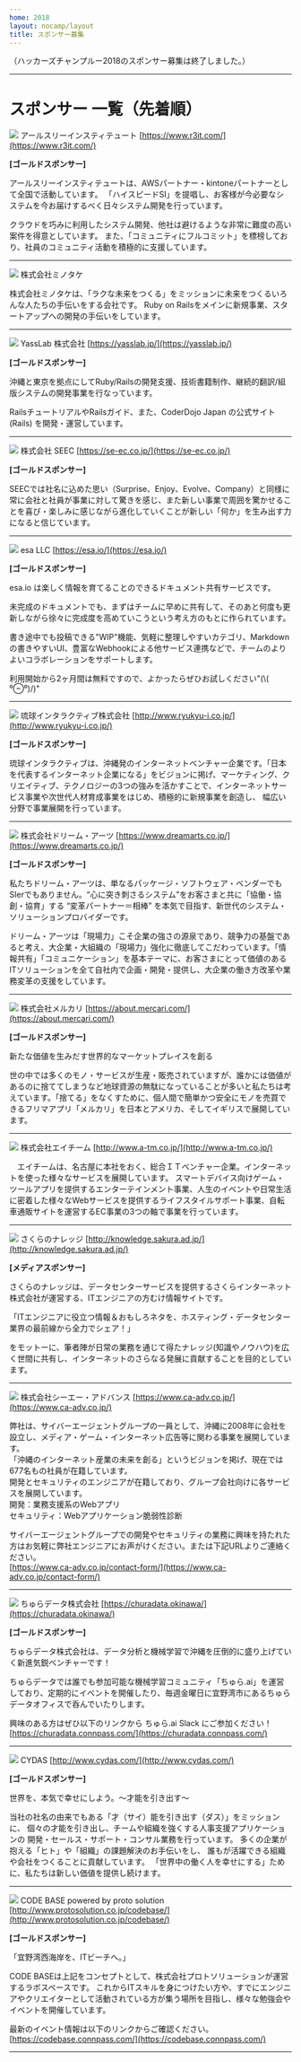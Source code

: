 ```yaml
---
home: 2018
layout: nocamp/layout
title: スポンサー募集
---
```


（ハッカーズチャンプルー2018のスポンサー募集は終了しました。）

-----

# スポンサー 一覧（先着順）

![](/img/2018/r3logo_w200.png) アールスリーインスティテュート [https://www.r3it.com/](https://www.r3it.com/)

**[ゴールドスポンサー]**

アールスリーインスティテュートは、AWSパートナー・kintoneパートナーとして全国で活動しています。
「ハイスピードSI」を提唱し、お客様が今必要なシステムを今お届けするべく日々システム開発を行っています。

クラウドを巧みに利用したシステム開発、他社は避けるような非常に難度の高い案件を得意としています。
また、「コミュニティにフルコミット」を標榜しており、社員のコミュニティ活動を積極的に支援しています。

-----

![](/img/2018/minotake_web300px.gif) 株式会社ミノタケ

株式会社ミノタケは、「ラクな未来をつくる」をミッションに未来をつくるいろんな人たちの手伝いをする会社です。
Ruby on Railsをメインに新規事業、スタートアップへの開発の手伝いをしています。

-----

![](/img/2018/yasslab_rect_copy.png) YassLab 株式会社 [https://yasslab.jp/](https://yasslab.jp/)

**[ゴールドスポンサー]**

沖縄と東京を拠点にしてRuby/Railsの開発支援、技術書籍制作、継続的翻訳/組版システムの開発事業を行なっています。

RailsチュートリアルやRailsガイド、また、CoderDojo Japan の公式サイト (Rails) を開発・運営しています。

-----

![](/img/2018/seec-logo.jpg) 株式会社 SEEC [https://se-ec.co.jp/](https://se-ec.co.jp/)

**[ゴールドスポンサー]**

SEECでは社名に込めた思い（Surprise、Enjoy、Evolve、Company）と同様に常に会社と社員が事業に対して驚きを感じ、また新しい事業で周囲を驚かせることを喜び・楽しみに感じながら進化していくことが新しい「何か」を生み出す力になると信じています。

-----

![](/img/2018/esa-logo.png) esa LLC [https://esa.io/](https://esa.io/)

**[ゴールドスポンサー]**

esa.io は楽しく情報を育てることのできるドキュメント共有サービスです。

未完成のドキュメントでも、まずはチームに早めに共有して、そのあと何度も更新しながら徐々に完成度を高めていこうという考え方のもとに作られています。

書き途中でも投稿できる"WIP"機能、気軽に整理しやすいカテゴリ、Markdownの書きやすいUI、豊富なWebhookによる他サービス連携などで、チームのよりよいコラボレーションをサポートします。

利用開始から2ヶ月間は無料ですので、よかったらぜひお試しください"(\\( ⁰⊖⁰)/)"

-----

![](/img/2018/ri-logo.jpg) 琉球インタラクティブ株式会社 [http://www.ryukyu-i.co.jp/](http://www.ryukyu-i.co.jp/)

**[ゴールドスポンサー]**

琉球インタラクティブは、沖縄発のインターネットベンチャー企業です。「日本を代表するインターネット企業になる」をビジョンに掲げ、マーケティング、ク リエイティブ、テクノロジーの3つの強みを活かすことで、インターネットサービス事業や次世代人材育成事業をはじめ、積極的に新規事業を創造し、 幅広い分野で事業展開を行っています。

-----

![](/img/2018/dreamarts-logo.jpg) 株式会社ドリーム・アーツ [https://www.dreamarts.co.jp/](https://www.dreamarts.co.jp/)

**[ゴールドスポンサー]**

私たちドリーム・アーツは、単なるパッケージ・ソフトウェア・ベンダーでもSIerでもありません。“心に突き刺さるシステム”をお客さまと共に「協働・協創・協育」する “変革パートナー＝相棒” を本気で目指す、新世代のシステム・ソリューションプロバイダーです。

ドリーム・アーツは「現場力」こそ企業の強さの源泉であり、競争力の基盤であると考え、大企業・大組織の「現場力」強化に徹底してこだわっています。「情報共有」「コミュニケーション」を基本テーマに、お客さまにとって価値のあるITソリューションを全て自社内で企画・開発・提供し、大企業の働き方改革や業務変革の支援をしています。 

-----

![](/img/2018/mercari-logo.png) 株式会社メルカリ [https://about.mercari.com/](https://about.mercari.com/)

**[ゴールドスポンサー]**

新たな価値を生みだす世界的なマーケットプレイスを創る

世の中では多くのモノ・サービスが生産・販売されていますが、誰かには価値があるのに捨ててしまうなど地球資源の無駄になっていることが多いと私たちは考えています。「捨てる」をなくすために、個人間で簡単かつ安全にモノを売買できるフリマアプリ「メルカリ」を日本とアメリカ、そしてイギリスで展開しています。

-----

![](/img/2018/ateam-logo.png) 株式会社エイチーム [http://www.a-tm.co.jp/](http://www.a-tm.co.jp/)

　エイチームは、名古屋に本社をおく、総合ＩＴベンチャー企業。インターネットを使った様々なサービスを展開しています。
スマートデバイス向けゲーム・ツールアプリを提供するエンターテインメント事業、人生のイベントや日常生活に密着した様々なWebサービスを提供するライフスタイルサポート事業、自転車通販サイトを運営するEC事業の3つの軸で事業を行っています。


-----

![](/img/2018/sakura.png) さくらのナレッジ [http://knowledge.sakura.ad.jp/](http://knowledge.sakura.ad.jp/)

**[メディアスポンサー]**

さくらのナレッジは、データセンターサービスを提供するさくらインターネット株式会社が運営する、ITエンジニアの方むけ情報サイトです。

「ITエンジニアに役立つ情報＆おもしろネタを、ホスティング・データセンター業界の最前線から全力でシェア！」

をモットーに、筆者陣が日常の業務を通じて得たナレッジ(知識やノウハウ)を広く世間に共有し、インターネットのさらなる発展に貢献することを目的としています。

-----

![](/img/2018/CAAD_LOGO_fix.png) 株式会社シーエー・アドバンス [https://www.ca-adv.co.jp/](https://www.ca-adv.co.jp/)

弊社は、サイバーエージェントグループの一員として、沖縄に2008年に会社を設立し、メディア・ゲーム・インターネット広告等に関わる事業を展開しています。  
「沖縄のインターネット産業の未来を創る」というビジョンを掲げ、現在では677名もの社員が在籍しています。  
開発とセキュリティのエンジニアが在籍しており、グループ会社向けに各サービスを展開しています。  
開発：業務支援系のWebアプリ  
セキュリティ：Webアプリケーション脆弱性診断  

サイバーエージェントグループでの開発やセキュリティの業務に興味を持たれた方はお気軽に弊社エンジニアにお声がけください。または下記URLよりご連絡ください。  
[https://www.ca-adv.co.jp/contact-form/](https://www.ca-adv.co.jp/contact-form/)

-----

![](/img/2018/churadata-logo.png) ちゅらデータ株式会社 [https://churadata.okinawa/](https://churadata.okinawa/)

**[ゴールドスポンサー]**

ちゅらデータ株式会社は、データ分析と機械学習で沖縄を圧倒的に盛り上げていく新進気鋭ベンチャーです！

ちゅらデータでは誰でも参加可能な機械学習コミュニティ「ちゅら.ai」を運営しており、定期的にイベントを開催したり、毎週金曜日に宜野湾市にあるちゅらデータオフィスで呑んでいたりします。

興味のある方はぜひ以下のリンクから ちゅら.ai Slack にご参加ください！  
[https://churadata.connpass.com/](https://churadata.connpass.com/)

-----

![](/img/2018/cydas-logo.png) CYDAS [http://www.cydas.com/](http://www.cydas.com/)

**[ゴールドスポンサー]**

世界を、本気で幸せにしよう。〜才能を引き出す〜

当社の社名の由来でもある「才（サイ）能を引き出す（ダス）」をミッションに、
個々の才能を引き出し、チームや組織を強くする人事支援アプリケーションの
開発・セールス・サポート・コンサル業務を行っています。 
多くの企業が抱える「ヒト」や「組織」の課題解決のお手伝いをし、
誰もが活躍できる組織や会社をつくることに貢献しています。 
「世界中の働く人を幸せにする」ために、私たちは新しい価値を提供し続けます。

-----

![](/img/2018/codebase-logo.jpg) CODE BASE powered by proto solution [http://www.protosolution.co.jp/codebase/](http://www.protosolution.co.jp/codebase/)

**[ゴールドスポンサー]**

「宜野湾西海岸を、ITビーチへ。」

CODE BASEは上記をコンセプトとして、株式会社プロトソリューションが運営するラボスペースです。
これからITスキルを身につけたい方や、すでにエンジニアやクリエイターとして活動されている方が集う場所を目指し、様々な勉強会やイベントを開催しています。

最新のイベント情報は以下のリンクからご確認ください。
[https://codebase.connpass.com/](https://codebase.connpass.com/)

-----

